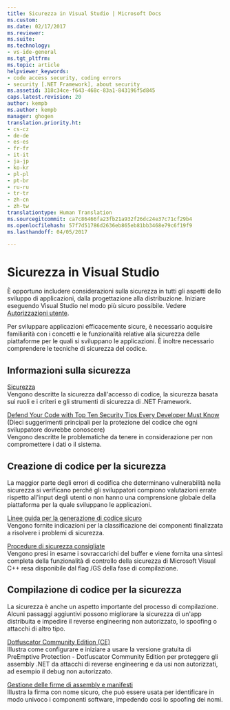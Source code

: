```yaml
---
title: Sicurezza in Visual Studio | Microsoft Docs
ms.custom: 
ms.date: 02/17/2017
ms.reviewer: 
ms.suite: 
ms.technology:
- vs-ide-general
ms.tgt_pltfrm: 
ms.topic: article
helpviewer_keywords:
- code access security, coding errors
- security [.NET Framework], about security
ms.assetid: 318c34ce-f643-468c-83a1-843196f5d845
caps.latest.revision: 20
author: kempb
ms.author: kempb
manager: ghogen
translation.priority.ht:
- cs-cz
- de-de
- es-es
- fr-fr
- it-it
- ja-jp
- ko-kr
- pl-pl
- pt-br
- ru-ru
- tr-tr
- zh-cn
- zh-tw
translationtype: Human Translation
ms.sourcegitcommit: ca7c86466fa23fb21a932f26dc24e37c71cf29b4
ms.openlocfilehash: 57f7d51786d2636eb865eb81bb3468e79c6f19f9
ms.lasthandoff: 04/05/2017

---
```

# <a name="security-in-visual-studio"></a>Sicurezza in Visual Studio
È opportuno includere considerazioni sulla sicurezza in tutti gli aspetti dello sviluppo di applicazioni, dalla progettazione alla distribuzione. Iniziare eseguendo Visual Studio nel modo più sicuro possibile. Vedere [Autorizzazioni utente](../ide/user-permissions-and-visual-studio.md).  
  
 Per sviluppare applicazioni efficacemente sicure, è necessario acquisire familiarità con i concetti e le funzionalità relative alla sicurezza delle piattaforme per le quali si sviluppano le applicazioni. È inoltre necessario comprendere le tecniche di sicurezza del codice.  
  
## <a name="understanding-security"></a>Informazioni sulla sicurezza  
 [Sicurezza](http://msdn.microsoft.com/Library/9a9621d7-8883-4a4f-a874-65e8e09e20a6)  
 Vengono descritte la sicurezza dall'accesso di codice, la sicurezza basata sui ruoli e i criteri e gli strumenti di sicurezza di .NET Framework.  
  
 [Defend Your Code with Top Ten Security Tips Every Developer Must Know](http://go.microsoft.com/fwlink/?LinkId=72877) (Dieci suggerimenti principali per la protezione del codice che ogni sviluppatore dovrebbe conoscere)  
 Vengono descritte le problematiche da tenere in considerazione per non compromettere i dati o il sistema.  
  
## <a name="coding-for-security"></a>Creazione di codice per la sicurezza  
 La maggior parte degli errori di codifica che determinano vulnerabilità nella sicurezza si verificano perché gli sviluppatori compiono valutazioni errate rispetto all'input degli utenti o non hanno una comprensione globale della piattaforma per la quale sviluppano le applicazioni.  
  
 [Linee guida per la generazione di codice sicuro](http://msdn.microsoft.com/Library/4f882d94-262b-4494-b0a6-ba9ba1f5f177)  
 Vengono fornite indicazioni per la classificazione dei componenti finalizzata a risolvere i problemi di sicurezza.  
  
 [Procedure di sicurezza consigliate](/cpp/top/security-best-practices-for-cpp)  
 Vengono presi in esame i sovraccarichi del buffer e viene fornita una sintesi completa della funzionalità di controllo della sicurezza di Microsoft Visual C++ resa disponibile dal flag /GS della fase di compilazione.

## <a name="building-for-security"></a>Compilazione di codice per la sicurezza  
 La sicurezza è anche un aspetto importante del processo di compilazione.  Alcuni passaggi aggiuntivi possono migliorare la sicurezza di un'app distribuita e impedire il reverse engineering non autorizzato, lo spoofing o attacchi di altro tipo.

 [Dotfuscator Community Edition (CE)](dotfuscator/index.md)  
 Illustra come configurare e iniziare a usare la versione gratuita di PreEmptive Protection - Dotfuscator Community Edition per proteggere gli assembly .NET da attacchi di reverse engineering e da usi non autorizzati, ad esempio il debug non autorizzato.
  
 [Gestione delle firme di assembly e manifesti](managing-assembly-and-manifest-signing.md)  
 Illustra la firma con nome sicuro, che può essere usata per identificare in modo univoco i componenti software, impedendo così lo spoofing dei nomi.
